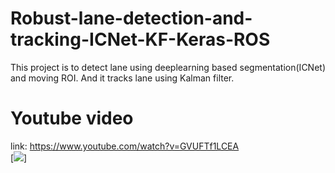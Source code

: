 # Robust-lane-detection-and-tracking-ICNet-KF-Keras-ROS
This project is to detect lane using deeplearning based segmentation(ICNet) and moving ROI. And it tracks lane using Kalman filter.

# Youtube video
link: https://www.youtube.com/watch?v=GVUFTf1LCEA  
[![](https://img.youtube.com/vi/GVUFTf1LCEA/3.jpg)]
